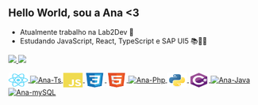 ## Hello World, sou a Ana <3

- Atualmente trabalho na Lab2Dev 🤳
- Estudando JavaScript, React, TypeScript e SAP UI5 📚👩‍💻

<div>
  <a href="https://github.com/An4lu">
  <img height="180em" src="https://github-readme-stats.vercel.app/api?username=An4lu&show_icons=true&theme=dracula&include_all_commits=true&count_private=true"/>
  <img height="180em" src="https://github-readme-stats.vercel.app/api/top-langs/?username=An4lu&layout=compact&langs_count=16&theme=dracula"/>
</div>

<div style="display: inline_block"><br>
  <img align="center" alt="Ana-React" height="30" width="40" src="https://raw.githubusercontent.com/devicons/devicon/master/icons/react/react-original.svg">
  <img align="center" alt="Ana-Ts" height="30" width="40" src="https://cdn.jsdelivr.net/gh/devicons/devicon@v2.15.1/devicon.min.css">
  <img align="center" alt="Ana-Js" height="30" width="40" src="https://raw.githubusercontent.com/devicons/devicon/master/icons/javascript/javascript-plain.svg">
  <img align="center" alt="Ana-CSS" height="30" width="40" src="https://raw.githubusercontent.com/devicons/devicon/master/icons/css3/css3-original.svg">
  <img align="center" alt="Ana-HTML" height="30" width="40" src="https://raw.githubusercontent.com/devicons/devicon/master/icons/html5/html5-original.svg">
  <img align="center" alt="Ana-Php" height="30" width="30" src="https://cdn-icons-png.flaticon.com/512/919/919830.png">
  <img align="center" alt="Ana-Python" height="30" width="40" src="https://raw.githubusercontent.com/devicons/devicon/master/icons/python/python-original.svg">
  <img align="center" alt="Ana-C#" height="30" width="40" src="https://raw.githubusercontent.com/devicons/devicon/master/icons/csharp/csharp-original.svg">
  <img align="center" alt="Ana-Java" height="30" width="40" src="https://cdn-icons-png.flaticon.com/512/226/226777.png">
  <img align="center" alt="Ana-mySQL" height="30" width="30" src="https://www.freepnglogos.com/uploads/logo-mysql-png/logo-mysql-mysql-logo-png-images-are-download-crazypng-21.png">
</div>
